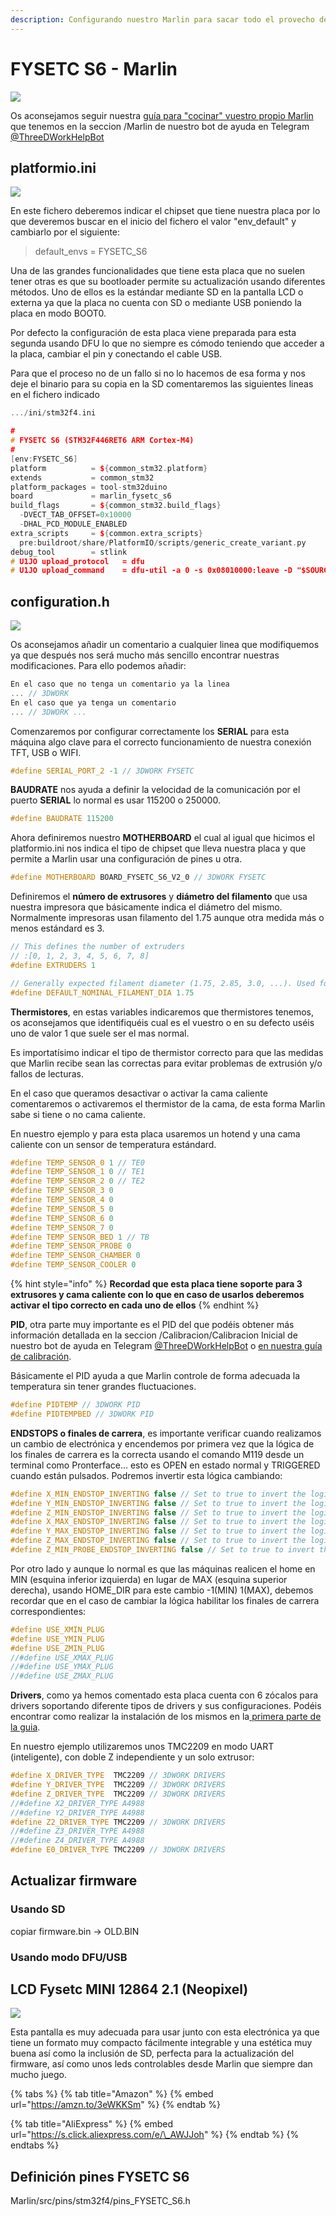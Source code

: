 ```yaml
---
description: Configurando nuestro Marlin para sacar todo el provecho de nuestra Fysetc S6
---
```


# FYSETC S6 - Marlin

![](../../../../../.gitbook/assets/image%20%28113%29.png)

Os aconsejamos seguir nuestra [guía para "cocinar" vuestro propio Marlin](../../../marlin-guia-compilacion/) que tenemos en la seccion /Marlin de nuestro bot de ayuda en Telegram [@ThreeDWorkHelpBot](https://t.me/ThreeDWorkHelpBot)

## platformio.ini 

![](../../../../../.gitbook/assets/image%20%28112%29.png)

En este fichero deberemos indicar el chipset que tiene nuestra placa por lo que deveremos buscar en el inicio del fichero el valor "env\_default" y cambiarlo por el siguiente:

> default\_envs = FYSETC\_S6

Una de las grandes funcionalidades que tiene esta placa que no suelen tener otras es que su bootloader permite su actualización usando diferentes métodos. Uno de ellos es la estándar mediante SD en la pantalla LCD o externa ya que la placa no cuenta con SD o mediante USB poniendo la placa en modo BOOT0.

Por defecto la configuración de esta placa viene  preparada para esta segunda usando DFU lo que no siempre es cómodo teniendo que acceder a la placa, cambiar el pin y conectando el cable USB. 

Para que el proceso no de un fallo si no lo hacemos de esa forma y nos deje el binario para su copia en la SD comentaremos las siguientes lineas en el fichero indicado

```cpp
.../ini/stm32f4.ini

#
# FYSETC S6 (STM32F446RET6 ARM Cortex-M4)
#
[env:FYSETC_S6]
platform          = ${common_stm32.platform}
extends           = common_stm32
platform_packages = tool-stm32duino
board             = marlin_fysetc_s6
build_flags       = ${common_stm32.build_flags}
  -DVECT_TAB_OFFSET=0x10000
  -DHAL_PCD_MODULE_ENABLED
extra_scripts     = ${common.extra_scripts}
  pre:buildroot/share/PlatformIO/scripts/generic_create_variant.py
debug_tool        = stlink
# U1JO upload_protocol   = dfu
# U1JO upload_command    = dfu-util -a 0 -s 0x08010000:leave -D "$SOURCE"
```

## configuration.h 

![](../../../../../.gitbook/assets/image%20%28124%29.png)

Os aconsejamos añadir un comentario a cualquier linea que modifiquemos ya que después  nos será mucho más sencillo encontrar nuestras modificaciones. Para ello podemos añadir: 

```cpp
En el caso que no tenga un comentario ya la linea
... // 3DWORK 
En el caso que ya tenga un comentario
... // 3DWORK ...
```

Comenzaremos por configurar correctamente los **SERIAL** para esta máquina algo clave para el correcto funcionamiento de nuestra conexión TFT, USB o WIFI.

```cpp
#define SERIAL_PORT_2 -1 // 3DWORK FYSETC
```

**BAUDRATE** nos ayuda a definir la velocidad de la comunicación por el puerto **SERIAL** lo normal es usar 115200 o 250000.

```cpp
#define BAUDRATE 115200
```

Ahora definiremos nuestro **MOTHERBOARD** el cual al igual que hicimos el platformio.ini nos indica el tipo de chipset que lleva nuestra placa y que permite a Marlin usar una configuración de pines u otra.

```cpp
#define MOTHERBOARD BOARD_FYSETC_S6_V2_0 // 3DWORK FYSETC
```

Definiremos el **número de extrusores** y **diámetro del filamento** que usa nuestra impresora que básicamente indica el diámetro del mismo. Normalmente impresoras usan filamento del 1.75 aunque otra medida más o menos estándard es 3.

```cpp
// This defines the number of extruders
// :[0, 1, 2, 3, 4, 5, 6, 7, 8]
#define EXTRUDERS 1

// Generally expected filament diameter (1.75, 2.85, 3.0, ...). Used for Volumetric, Filament Width Sensor, etc.
#define DEFAULT_NOMINAL_FILAMENT_DIA 1.75
```

**Thermistores**, en estas variables indicaremos que thermistores tenemos, os aconsejamos que identifiquéis cual es el vuestro o en su defecto uséis uno de valor 1 que suele ser el mas normal.

Es importatísimo indicar el tipo de thermistor correcto para que las medidas que Marlin recibe sean las correctas para evitar problemas de extrusión y/o fallos de lecturas.

En el caso que queramos desactivar o activar la cama caliente comentaremos o activaremos el thermistor de la cama, de esta forma Marlin sabe si tiene o no cama caliente.

En nuestro ejemplo y para esta placa usaremos un hotend y una cama caliente con un sensor de temperatura estándard.

```cpp
#define TEMP_SENSOR_0 1 // TE0
#define TEMP_SENSOR_1 0 // TE1
#define TEMP_SENSOR_2 0 // TE2
#define TEMP_SENSOR_3 0
#define TEMP_SENSOR_4 0
#define TEMP_SENSOR_5 0
#define TEMP_SENSOR_6 0
#define TEMP_SENSOR_7 0
#define TEMP_SENSOR_BED 1 // TB
#define TEMP_SENSOR_PROBE 0 
#define TEMP_SENSOR_CHAMBER 0
#define TEMP_SENSOR_COOLER 0
```

{% hint style="info" %}
**Recordad que esta placa tiene soporte para 3 extrusores y cama caliente con lo que en caso de usarlos deberemos activar el tipo correcto en cada uno de ellos**
{% endhint %}

**PID**, otra parte muy importante es el PID del que podéis obtener más información detallada en la seccion /Calibracion/Calibracion Inicial de nuestro bot de ayuda en Telegram [@ThreeDWorkHelpBot](https://t.me/ThreeDWorkHelpBot) o [en nuestra guía de calibración](../../../../calibracion_3d.md#4-ajuste-pid).

Básicamente el PID ayuda a que Marlin controle de forma adecuada la temperatura sin tener grandes fluctuaciones.

```cpp
#define PIDTEMP // 3DWORK PID
#define PIDTEMPBED // 3DWORK PID
```

**ENDSTOPS o finales de carrera**, es importante verificar cuando realizamos un cambio de electrónica y encendemos por primera vez que la lógica de los finales de carrera es la correcta usando el comando M119 desde un terminal como Pronterface... esto es OPEN en estado normal y TRIGGERED cuando están pulsados. Podremos invertir esta lógica cambiando:

```cpp
#define X_MIN_ENDSTOP_INVERTING false // Set to true to invert the logic of the endstop.
#define Y_MIN_ENDSTOP_INVERTING false // Set to true to invert the logic of the endstop.
#define Z_MIN_ENDSTOP_INVERTING false // Set to true to invert the logic of the endstop.
#define X_MAX_ENDSTOP_INVERTING false // Set to true to invert the logic of the endstop.
#define Y_MAX_ENDSTOP_INVERTING false // Set to true to invert the logic of the endstop.
#define Z_MAX_ENDSTOP_INVERTING false // Set to true to invert the logic of the endstop.
#define Z_MIN_PROBE_ENDSTOP_INVERTING false // Set to true to invert the logic of the probe.
```

Por otro lado y aunque lo normal es que las máquinas realicen el home en MIN \(esquina inferior izquierda\) en lugar de MAX \(esquina superior derecha\), usando HOME\_DIR para este cambio -1\(MIN\) 1\(MAX\), debemos recordar que en el caso de cambiar la lógica habilitar los finales de carrera correspondientes:

```cpp
#define USE_XMIN_PLUG
#define USE_YMIN_PLUG
#define USE_ZMIN_PLUG
//#define USE_XMAX_PLUG
//#define USE_YMAX_PLUG
//#define USE_ZMAX_PLUG
```

**Drivers**, como ya hemos comentado esta placa cuenta con 6 zócalos para drivers soportando diferente tipos de drivers y sus configuraciones. Podéis encontrar como realizar la instalación de los mismos en la[ primera parte de la guia](./).

En nuestro ejemplo utilizaremos unos TMC2209 en modo UART \(inteligente\), con doble Z independiente y un solo extrusor:

```cpp
#define X_DRIVER_TYPE  TMC2209 // 3DWORK DRIVERS
#define Y_DRIVER_TYPE  TMC2209 // 3DWORK DRIVERS
#define Z_DRIVER_TYPE  TMC2209 // 3DWORK DRIVERS
//#define X2_DRIVER_TYPE A4988
//#define Y2_DRIVER_TYPE A4988
#define Z2_DRIVER_TYPE TMC2209 // 3DWORK DRIVERS
//#define Z3_DRIVER_TYPE A4988
//#define Z4_DRIVER_TYPE A4988
#define E0_DRIVER_TYPE TMC2209 // 3DWORK DRIVERS
```

## Actualizar firmware

### Usando SD 

copiar firmware.bin -&gt; OLD.BIN

### Usando modo DFU/USB

## LCD Fysetc MINI 12864 2.1 \(Neopixel\)

![](../../../../../.gitbook/assets/image%20%28103%29.png)

Esta pantalla es muy adecuada para usar junto con esta electrónica ya que tiene un formato muy compacto fácilmente integrable y una estética muy buena así como la inclusión de SD, perfecta para la actualización del firmware, así como unos leds controlables desde Marlin que siempre dan mucho juego. 

{% tabs %}
{% tab title="Amazon" %}
{% embed url="https://amzn.to/3eWKKSm" %}
{% endtab %}

{% tab title="AliExpress" %}
{% embed url="https://s.click.aliexpress.com/e/\_AWJJoh" %}
{% endtab %}
{% endtabs %}

## Definición pines FYSETC S6

Marlin/src/pins/stm32f4/pins\_FYSETC\_S6.h 

